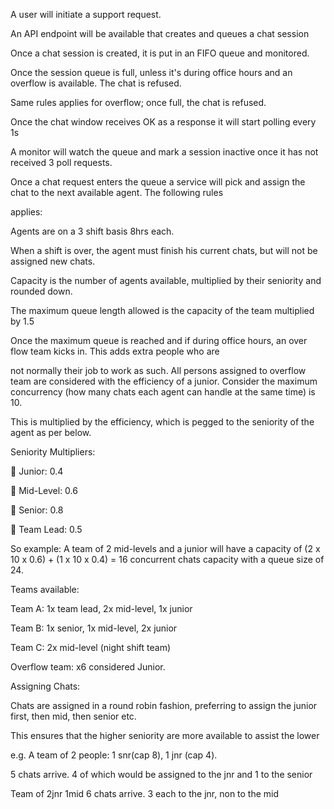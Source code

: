 A user will initiate a support request.

An API endpoint will be available that creates and queues a chat session

Once a chat session is created, it is put in an FIFO queue and monitored.

Once the session queue is full, unless it's during office hours and an overflow is available. The chat is refused.

Same rules applies for overflow; once full, the chat is refused.

Once the chat window receives OK as a response it will start polling every 1s

A monitor will watch the queue and mark a session inactive once it has not received 3 poll requests.

Once a chat request enters the queue a service will pick and assign the chat to the next available agent. The following rules

applies:

Agents are on a 3 shift basis 8hrs each.

When a shift is over, the agent must finish his current chats, but will not be assigned new chats.

Capacity is the number of agents available, multiplied by their seniority and rounded down.

The maximum queue length allowed is the capacity of the team multiplied by 1.5

Once the maximum queue is reached and if during office hours, an over flow team kicks in. This adds extra people who are

not normally their job to work as such. All persons assigned to overflow team are considered with the efficiency of a junior.
Consider the maximum concurrency (how many chats each agent can handle at the same time) is 10.

This is multiplied by the efficiency, which is pegged to the seniority of the agent as per below.

Seniority Multipliers:

 Junior: 0.4

 Mid-Level: 0.6

 Senior: 0.8

 Team Lead: 0.5

So example: A team of 2 mid-levels and a junior will have a capacity of (2 x 10 x 0.6) + (1 x 10 x 0.4) = 16 concurrent chats capacity with a queue size of 24.

Teams available:

Team A: 1x team lead, 2x mid-level, 1x junior 

Team B: 1x senior, 1x mid-level, 2x junior

Team C: 2x mid-level (night shift team)

Overflow team: x6 considered Junior.

Assigning Chats:

Chats are assigned in a round robin fashion, preferring to assign the junior first, then mid, then senior etc.

This ensures that the higher seniority are more available to assist the lower

e.g.
A team of 2 people: 1 snr(cap 8), 1 jnr (cap 4).

5 chats arrive. 4 of which would be assigned to the jnr and 1 to the senior

Team of 2jnr 1mid
6 chats arrive. 3 each to the jnr, non to the mid

